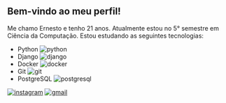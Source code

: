 ## Bem-vindo ao meu perfil!

Me chamo Ernesto e tenho 21 anos. Atualmente estou no 5° semestre em Ciência da Computação.
Estou estudando as seguintes tecnologias:

- Python ![python](https://img.shields.io/badge/-white?style=for-the-badge&logo=python&logoColor=yellow)
- Django ![django](https://img.shields.io/badge/-white?style=for-the-badge&logo=django&logoColor=darkgreen)
- Docker ![docker](https://img.shields.io/badge/-white?style=for-the-badge&logo=docker&logoColor=blue)
- Git ![git](https://img.shields.io/badge/-white?style=for-the-badge&logo=git&logoColor=red)
- PostgreSQL ![postgresql](https://img.shields.io/badge/-white?style=for-the-badge&logo=postgresql&logoColor=blue)

[![instagram](https://img.shields.io/badge/Instagram-E4405F?style=for-the-badge&logo=instagram&logoColor=white)](https://www.instagram.com/ernestoaf_)
[![gmail](https://img.shields.io/badge/Gmail-D14836?style=for-the-badge&logo=gmail&logoColor=white)](mailto:ernestoeudes01@gmail.com)
